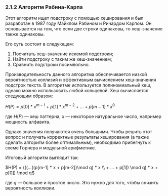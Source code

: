 ### 2.1.2 Алгоритм Рабина-Карпа

Этот алгоритм ищет подстроку с помощью хеширования и был разработан в 1987 году Майклом Рабином и Ричардом Карпом. Он основывается на том, что если две строки одинаковы, то хеш-значение также одинаковы.

Его суть состоит в следующем:
  1. Посчитать хеш-значение искомой подстроки;
  2. Найти подстроку с таким же хеш-значением;
  3. Сравнить подстроки посимвольно.


Производительность данного алгоритма обеспечивается низкой вероятностью коллизий и эффективным вычислением хеш-значения подстрок текста. В алгоритме используется полиномиальный хеш, однако можно использовать любой кольцевой.
Хеш вычисляется следующим образом:

$H(P) = p[0] * x^{m-1} + p[1] * x^{m-2} + ... + p[m-1] * x^0$

где $H(P)$ — хеш паттерна, $x$ — некоторое натуральное число, например мощность алфавита.

Однако значения получаются очень большими. Чтобы решить этот вопрос и получать корректные результаты хеширования (а также сделать алгоритм более оптимальным), необходимо прибегнуть к схеме Горнера и модульной арифметике. 

Итоговый алгоритм выглядит так:

$H(P) = (((...((p[m-1] * x + p[m-2])\mod q) * x \\ + ... + p[1]) \mod q) * x + p[0]) \mod q$

где $q$ — большое и простое число. Это нужно для того, чтобы снизить вероятность коллизии.
